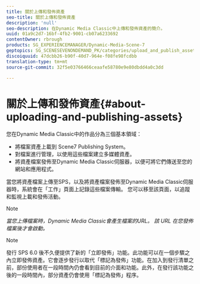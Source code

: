 ```yaml
---
title: 關於上傳和發佈資產
seo-title: 關於上傳和發佈資產
description: 'null'
seo-description: 在Dynamic Media Classic中上傳和發佈資產的簡介。
uuid: 01a9c2d7-16bf-4fb2-9001-cb07a6233692
contentOwner: rbrough
products: SG_EXPERIENCEMANAGER/Dynamic-Media-Scene-7
geptopics: SG_SCENESEVENONDEMAND_PK/categories/upload_and_publish_assets
discoiquuid: 47dcbb26-b90f-40d7-964e-f08fe98fcdbb
translation-type: tm+mt
source-git-commit: 32f5e03766466ceaafe58780e9e80dbdd4a0c3dd

---
```



# 關於上傳和發佈資產{#about-uploading-and-publishing-assets}

您在Dynamic Media Classic中的作品分為三個基本領域：

* 將檔案資產上載到 Scene7 Publishing System。
* 對檔案進行管理，以使用這些檔案建立多媒體資產。
* 將資產檔案發佈至Dynamic Media Classic伺服器，以便可將它們傳送至您的網站和應用程式。

當您將資產檔案上傳至SPS，以及將資產檔案發佈至Dynamic Media Classic伺服器時，系統會在「工作」頁面上記錄這些檔案傳輸。 您可以移至該頁面，以追蹤和監視上載和發佈活動。

>[!NOTE]
>
>*當您上傳檔案時，Dynamic Media Classic會產生檔案的URL。 該 URL 在您發佈檔案後才會啟動。*

>[!NOTE]
>
>發行 SPS 6.0 後不久便提供了新的「立即發佈」功能。此功能可以在一個步驟之內立即發佈資產。它會逐步發行以取代「標記為發佈」功能。在加入到發行清單之前，部份使用者在一段時間內仍會看到目前的介面和功能。此外，在發行該功能之後的一段時間內，部分資產仍會使用「標記為發佈」程序。
